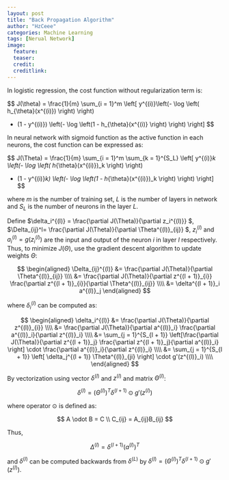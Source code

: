 ```yaml
---
layout: post
title: "Back Propagation Algorithm"
author: "HzCeee"
categories: Machine Learning
tags: [Nerual Network]
image:
  feature: 
  teaser: 
  credit:
  creditlink:
---
```


In logistic regression, the cost function without regularization term is:

$$
J(\theta) = \frac{1}{m} \sum_{i = 1}^m \left[ 
y^{(i)}\left(- \log \left( h_{\theta}(x^{(i)}) \right) \right)
+ (1 - y^{(i)}) \left(- \log \left(1 - h_{\theta}(x^{(i)} \right) \right)
\right]
$$

In neural network with sigmoid function as the active function in each neurons, the cost function can be expressed as:

$$
J(\Theta) = \frac{1}{m} \sum_{i = 1}^m \sum_{k = 1}^{S_L}
\left[ 
y^{(i)}_k \left(- \log \left( h_{\theta}(x^{(i)})_k \right) \right)
+ (1 - y^{(i)}_k) \left(- \log \left(1 - h_{\theta}(x^{(i)})_k \right) \right)
\right]
$$

where $m$ is the number of training set, $L$ is the number of layers in network and $S_L$ is the number of neurons in the layer $L$.

Define $\delta_i^{(l)} = \frac{\partial J(\Theta)}{\partial z_i^{(l)}} $, $\Delta_{ij}^l= \frac{\partial J(\Theta)}{\partial \Theta^{(l)}_{ij}} $, $z^{(l)}_i$ and $a^{(l)}_i = g(z^{(l)}_i)$ are the input and output of the neuron $i$ in layer $l$ respectively. Thus, to minimize $J(\Theta)$, use the gradient descent algorithm to update weights $\Theta$:

$$
\begin{aligned}
\Delta_{ij}^{(l)}
&= \frac{\partial J(\Theta)}{\partial \Theta^{(l)}_{ij}} \\\\
&= \frac{\partial J(\Theta)}{\partial z^{(l + 1)}_{i}} \frac{\partial z^{(l + 1)}_{i}}{\partial \Theta^{(l)}_{ij}} \\\\
&= \delta^{(l + 1)}_i a^{(l)}_j
\end{aligned}
$$

where $\delta_i^{(l)}$ can be computed as:

$$
\begin{aligned}
\delta_i^{(l)}
&= \frac{\partial J(\Theta)}{\partial z^{(l)}_{i}} \\\\
&= \frac{\partial J(\Theta)}{\partial a^{(l)}_i} \frac{\partial a^{(l)}_i}{\partial z^{(l)}_i} \\\\
&= \sum_{j = 1}^{S_{l + 1}} \left[\frac{\partial J(\Theta)}{\partial z^{(l + 1)}_j} \frac{\partial z^{(l + 1)}_j}{\partial a^{(l)}_i} \right] \cdot
\frac{\partial a^{(l)}_i}{\partial z^{(l)}_i} \\\\
&= \sum_{j = 1}^{S_{l + 1}} \left[ \delta_j^{(l + 1)} \Theta^{(l)}_{ji} \right] \cdot g'(z^{(l)}_i) \\\\
\end{aligned}
$$

By vectorization using vector $\delta^{(l)}​$ and $z^{(l)}​$ and matrix $\Theta^{(l)}​$:

$$
\delta^{(l)} = (\Theta^{(l)})^T \delta^{(l + 1)} \odot g'(z^{(l)})
$$

where operator $\odot$ is defined as:

$$
A \odot B = C \\
C_{ij} = A_{ij}B_{ij}
$$

Thus,

$$
\Delta^{(l)} = \delta^{(l + 1)} (a^{(l)})^T
$$

and $\delta^{(l)}$ can be computed backwards from $\delta^{(L)}$ by $\delta^{(l)} = (\Theta^{(l)})^T \delta^{(l + 1)} \odot g'(z^{(l)})$.
